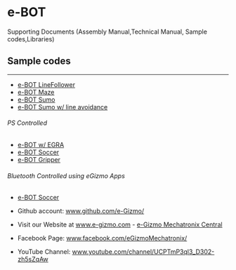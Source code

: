 # e-BOT
Supporting Documents (Assembly Manual,Technical Manual, Sample codes,Libraries)

## Sample codes
 -----
 - [e-BOT LineFollower](https://gist.github.com/e-Gizmo/6d84573846fe22edb9fc5df70418e3e2)
 - [e-BOT Maze](https://gist.github.com/e-Gizmo/fc8dbbea9265ae1614a2a22acdd65d34)
 - [e-BOT Sumo](https://gist.github.com/e-Gizmo/64c9ef04c62bd5753a1d60eed38323cf)
 - [e-BOT Sumo w/ line avoidance](https://gist.github.com/e-Gizmo/c381a1dabf1c121c8b02a1da6aa6fa31)
 
###### PS Controlled
 - [e-BOT w/ EGRA](https://gist.github.com/e-Gizmo/9648a8deca9cceb89c140257678f6836)
 - [e-BOT Soccer](https://gist.github.com/e-Gizmo/2857713ccac5f144e8da94f6da3eec44)
 - [e-BOT Gripper](https://gist.github.com/e-Gizmo/1d798f3aa969825f5f77ed5618b9ceaf)
 
###### Bluetooth Controlled using eGizmo Apps
 - [e-BOT Soccer](https://gist.github.com/e-Gizmo/08dea186145ceb2919859bf99cc9663b)


- Github account: www.github.com/e-Gizmo/
- Visit our Website at www.e-gizmo.com - [e-Gizmo Mechatronix Central](www.e-gizmo.com)
- Facebook Page: www.facebook.com/eGizmoMechatronix/
- YouTube Channel: www.youtube.com/channel/UCPTmP3ql3_D302-zh5sZqAw


